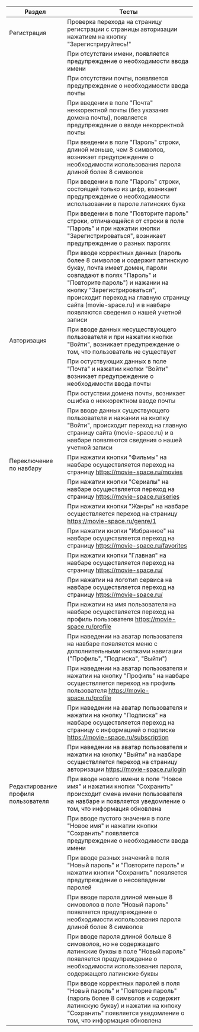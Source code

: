 |Раздел     | Тесты                                                                                                   |
|-----------|---------------------------------------------------------------------------------------------------------|
|Регистрация| Проверка перехода на страницу регистрации с страницы авторизации нажатием на кнопку "Зарегистрируйтесь!"|
|           | При отсутствии имени, появляется предупреждение о необходимости ввода имени                             |
|           | При отсутствии почты, появляется предупреждение о необходимости ввода почты                             |
|           | При введении в поле "Почта" неккоректной почты (без указания домена почты), появляется предупреждение о вводе некорректной почты |
|           | При введении в поле "Пароль" строки, длиной меньше, чем 8 символов, возникает предупреждение о необходимости использования пароля длиной более 8 символов |
|           | При введении в поле "Пароль" строки, состоящей только из цифр, возникает предупреждение о необходимости использовании в пароле латинских букв |
|           | При введении в поле "Повторите пароль" строки, отличающейся от строки в поле "Пароль" и при нажатии кнопки "Зарегистрироваться", возникает предупреждение о разных паролях |
|           | При вводе корректных данных (пароль более 8 символов и содержит латинскую букву, почта имеет домен, пароли совпадают в полях "Пароль" и "Повторите пароль") и нажании на кнопку "Зарегистрироваться", происходит переход на главную страницу сайта (movie-space.ru) и в навбаре появляются сведения о нашей учетной записи |
|Авторизация| При вводе данных несуществующего пользователя и при нажатии кнопки "Войти", возникает предупреждение о том, что пользователь не существует |
|           | При остуствующих данных в поле "Почта" и нажатии кнопки "Войти" возникает предупреждение о необходимости ввода почты |
|           | При остуствии домена почты, возникает ошибка о неккоректном вводе почты |
|           | При вводе данных существующего пользователя и нажании на кнопку "Войти", происходит переход на главную страницу сайта (movie-space.ru) и в навбаре появляются сведения о нашей учетной записи |
|Переключение по навбару| При нажатии кнопки "Фильмы" на навбаре осуществляется переход на страницу https://movie-space.ru/movies                    |
|           |  При нажатии кнопки "Сериалы" на навбаре осуществляется переход на страницу https://movie-space.ru/series                              |
|           |  При нажатии кнопки "Жанры" на навбаре осуществляется переход на страницу https://movie-space.ru/genre/1                               |
|           |  При нажатии кнопки "Избранное" на навбаре осуществляется переход на страницу https://movie-space.ru/favorites                         |
|           |  При нажатии кнопки "Главная" на навбаре осуществляется переход на страницу https://movie-space.ru/                                    |
|           |  При нажатии на логотип сервиса на навбаре осуществляется переход на страницу https://movie-space.ru/                                  |
|           |  При нажатии на имя пользователя на навбаре осуществляется переход на профиль пользователя https://movie-space.ru/profile              |
|           |  При наведении на аватар пользователя на навбаре появляется меню с дополнительными кнопками навигации ("Профиль", "Подписка", "Выйти") |
|           |  При наведении на аватар пользователя и нажатии на кнопку "Профиль" на навбаре осуществляется переход на профиль пользователя https://movie-space.ru/profile |
|           |  При наведении на аватар пользователя и нажатии на кнопку "Подписка" на навбаре осуществляется переход на страницу с информацией о подписке https://movie-space.ru/subscription |
|           |  При наведении на аватар пользователя и нажатии на кнопку "Выйти" на навбаре осуществляется переход на страницу авторизации https://movie-space.ru/login |
|Редактирование профиля пользователя| При вводе нового имени в поле "Новое имя" и нажатии кнопки "Сохранить" происходит смена имени пользователя на навбаре и появляется уведомление о том, что информация обновлена |
|           | При вводе пустого значения в поле "Новое имя" и нажатии кнопки "Сохранить" появляется предупреждение о необходимости ввода имени |
|           | При вводе разных значений в поля "Новый пароль" и "Повторите пароль" и нажатии кнопки "Сохранить" появляется предупреждение о несовпадении паролей |
|           | При вводе пароля длиной меньше 8 симоволов в поле "Новый пароль" появляется предупреждение о необходимости использования пароля длиной более 8 символов |
|           | При вводе пароля длиной больше 8 симоволов, но не содержащего латинские буквы в поле "Новый пароль" появляется предупреждение о необходимости использования пароля, содержащего латинские буквы |
|           | При вводе корректных паролей в поля "Новый пароль" и "Повторие пароль" (пароль более 8 символов и содержит латинскую букву) и нажатии на кнпоку "Сохранить" появляется уведомление о том, что информация обновлена |
